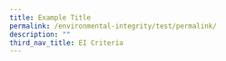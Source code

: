 ```yaml
---
title: Example Title
permalink: /environmental-integrity/test/permalink/
description: ""
third_nav_title: EI Criteria
---
```

